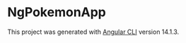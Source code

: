 # NgPokemonApp

This project was generated with [Angular CLI](https://github.com/angular/angular-cli) version 14.1.3.
